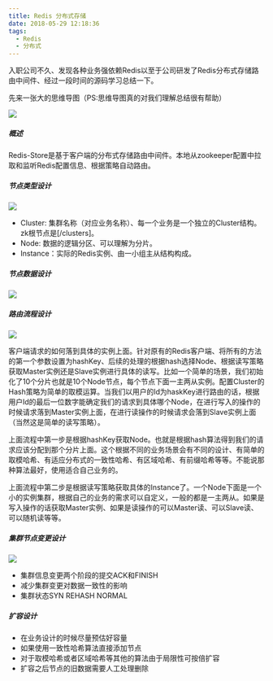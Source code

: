 ```yaml
---
title: Redis 分布式存储
date: 2018-05-29 12:18:36
tags:
  - Redis
  - 分布式
---
```

<!--more-->

入职公司不久、发现各种业务强依赖Redis以至于公司研发了Redis分布式存储路由中间件、经过一段时间的源码学习总结一下。

先来一张大的思维导图（PS:思维导图真的对我们理解总结很有帮助）

![](/img/Redis分布式.png)

##### 概述
Redis-Store是基于客户端的分布式存储路由中间件。本地从zookeeper配置中拉取和监听Redis配置信息、根据策略自动路由。

##### 节点类型设计
![](/img/zknode.png)

>
* Cluster:  集群名称（对应业务名称）、每一个业务是一个独立的Cluster结构。zk根节点是[/clusters]。
* Node:     数据的逻辑分区、可以理解为分片。
* Instance：实际的Redis实例、由一小组主从结构构成。

##### 节点数据设计

![](/img/uml.png)

##### 路由流程设计
![](/img/flow.png)

客户端请求的如何落到具体的实例上面。针对原有的Redis客户端、将所有的方法的第一个参数设置为hashKey、后续的处理的根据hash选择Node、根据读写策略获取Master实例还是Slave实例进行具体的读写。比如一个简单的场景，我们初始化了10个分片也就是10个Node节点，每个节点下面一主两从实例。配置Cluster的Hash策略为简单的取模运算。当我们以用户的Id为haskKey进行路由的话，根据用户Id的最后一位数字能确定我们的请求到具体哪个Node，在进行写入的操作的时候请求落到Master实例上面，在进行读操作的时候请求会落到Slave实例上面（当然这是简单的读写策略）。

上面流程中第一步是根据hashKey获取Node。也就是根据hash算法得到我们的请求应该分配到那个分片上面。这个根据不同的业务场景会有不同的设计、有简单的取模哈希、有适应分布式的一致性哈希、有区域哈希、有前缀哈希等等。不能说那种算法最好，使用适合自己业务的。

上面流程中第二步是根据读写策略获取具体的Instance了。一个Node下面是一个小的实例集群，根据自己的业务的需求可以自定义，一般的都是一主两从。如果是写入操作的话获取Master实例、如果是读操作的可以Master读、可以Slave读、可以随机读等等。

##### 集群节点变更设计

![](/img/rehash.png)

* 集群信息变更两个阶段的提交ACK和FINISH
* 减少集群变更对数据一致性的影响
* 集群状态SYN REHASH NORMAL

##### 扩容设计

* 在业务设计的时候尽量预估好容量
* 如果使用一致性哈希算法直接添加节点
* 对于取模哈希或者区域哈希等其他的算法由于局限性可按倍扩容
* 扩容之后节点的旧数据需要人工处理删除
